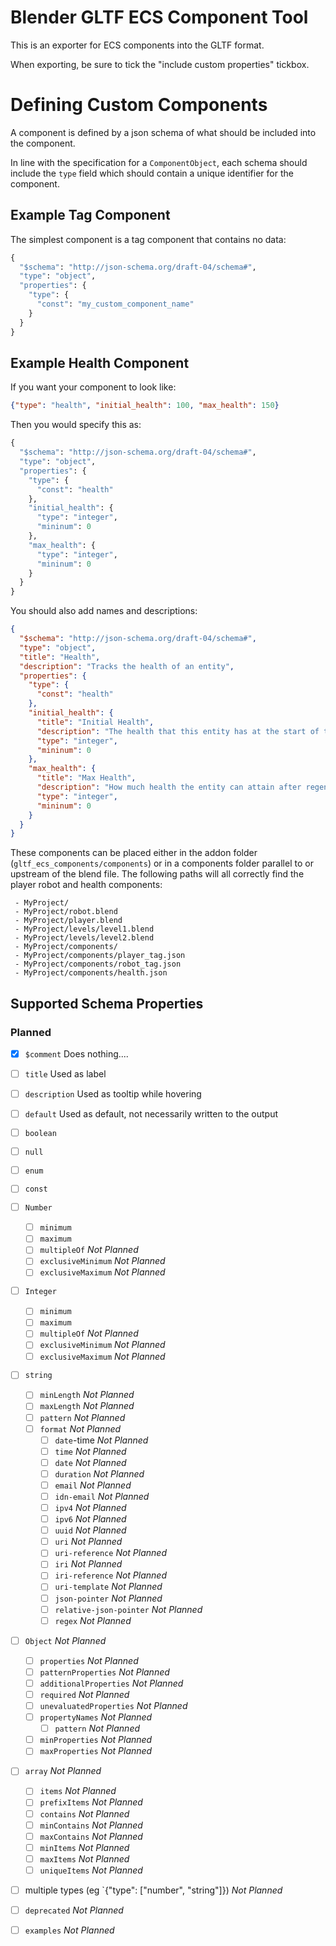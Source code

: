 # Blender GLTF ECS Component Tool
This is an exporter for ECS components into the GLTF format.

When exporting, be sure to tick the "include custom properties" tickbox.

# Defining Custom Components
A component is defined by a json schema of what should be included 
into the component.

In line with the specification for a `ComponentObject`, each schema
should include the `type` field which should contain a unique identifier
for the component.

## Example Tag Component
The simplest component is a tag component that contains no data:
```python
{
  "$schema": "http://json-schema.org/draft-04/schema#",
  "type": "object",
  "properties": {
    "type": {
      "const": "my_custom_component_name"
    }
  }
}
```

## Example Health Component
If you want your component to look like:
```json
{"type": "health", "initial_health": 100, "max_health": 150}
```
Then you would specify this as:
```python
{
  "$schema": "http://json-schema.org/draft-04/schema#",
  "type": "object",
  "properties": {
    "type": {
      "const": "health"
    },
    "initial_health": {
      "type": "integer",
      "mininum": 0
    },
    "max_health": {
      "type": "integer",
      "mininum": 0
    }
  }
}
```

You should also add names and descriptions:
```json
{
  "$schema": "http://json-schema.org/draft-04/schema#",
  "type": "object",
  "title": "Health",
  "description": "Tracks the health of an entity",
  "properties": {
    "type": {
      "const": "health"
    },
    "initial_health": {
      "title": "Initial Health",
      "description": "The health that this entity has at the start of the game",
      "type": "integer",
      "mininum": 0
    },
    "max_health": {
      "title": "Max Health",
      "description": "How much health the entity can attain after regenerating or picking up med-packs",
      "type": "integer",
      "mininum": 0
    }
  }
}
```

These components can be placed either in the addon folder (`gltf_ecs_components/components`) or in a components folder
parallel to or upstream of the blend file. The following paths
will all correctly find the player robot and health components:
```
 - MyProject/
 - MyProject/robot.blend
 - MyProject/player.blend
 - MyProject/levels/level1.blend
 - MyProject/levels/level2.blend
 - MyProject/components/
 - MyProject/components/player_tag.json
 - MyProject/components/robot_tag.json
 - MyProject/components/health.json
```

## Supported Schema Properties

### Planned

- [x] `$comment` Does nothing....

- [ ] `title` Used as label
- [ ] `description` Used as tooltip while hovering
- [ ] `default` Used as default, not necessarily written to the output
- [ ] `boolean`
- [ ] `null`
- [ ] `enum`
- [ ] `const`

- [ ] `Number`
   - [ ] `minimum`
   - [ ] `maximum`
   - [ ] `multipleOf`  *Not Planned*
   - [ ] `exclusiveMinimum`  *Not Planned*
   - [ ] `exclusiveMaximum`  *Not Planned*

- [ ] `Integer`
   - [ ] `minimum`
   - [ ] `maximum`
   - [ ] `multipleOf`  *Not Planned*
   - [ ] `exclusiveMinimum`  *Not Planned*
   - [ ] `exclusiveMaximum`  *Not Planned*

- [ ] `string`
   - [ ] `minLength`  *Not Planned*
   - [ ] `maxLength`  *Not Planned*
   - [ ] `pattern`  *Not Planned*
   - [ ] `format`  *Not Planned*
       - [ ] `date`-time  *Not Planned*
       - [ ] `time`  *Not Planned*
       - [ ] `date`  *Not Planned*
       - [ ] `duration`  *Not Planned*
       - [ ] `email`  *Not Planned*
       - [ ] `idn-email`  *Not Planned*
       - [ ] `ipv4`  *Not Planned*
       - [ ] `ipv6`  *Not Planned*
       - [ ] `uuid`  *Not Planned*
       - [ ] `uri`  *Not Planned*
       - [ ] `uri-reference`  *Not Planned*
       - [ ] `iri`  *Not Planned*
       - [ ] `iri-reference`  *Not Planned*
       - [ ] `uri-template`  *Not Planned*
       - [ ] `json-pointer`  *Not Planned*
       - [ ] `relative-json-pointer`  *Not Planned*
       - [ ] `regex`  *Not Planned*

- [ ] `Object`  *Not Planned*
   - [ ] `properties`  *Not Planned*
   - [ ] `patternProperties`  *Not Planned*
   - [ ] `additionalProperties`  *Not Planned*
   - [ ] `required`  *Not Planned*
   - [ ] `unevaluatedProperties`  *Not Planned*
   - [ ] `propertyNames`  *Not Planned*
       - [ ] `pattern`  *Not Planned*
   - [ ] `minProperties`  *Not Planned*
   - [ ] `maxProperties`  *Not Planned*

- [ ] `array`  *Not Planned*
   - [ ] `items`  *Not Planned*
   - [ ] `prefixItems`  *Not Planned*
   - [ ] `contains`  *Not Planned*
   - [ ] `minContains`  *Not Planned*
   - [ ] `maxContains`  *Not Planned*
   - [ ] `minItems`  *Not Planned*
   - [ ] `maxItems`  *Not Planned*
   - [ ] `uniqueItems`  *Not Planned*

- [ ] multiple types (eg `{"type": ["number", "string"]})  *Not Planned*
- [ ] `deprecated`  *Not Planned*
- [ ] `examples`  *Not Planned*